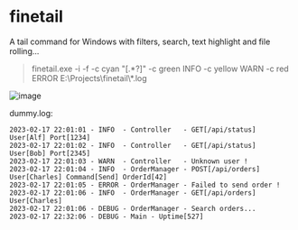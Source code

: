 # finetail
A tail command for Windows with filters, search, text highlight and file rolling...

> finetail.exe -i -f -c cyan "\[.*?\]" -c green INFO -c yellow WARN -c red ERROR E:\Projects\finetail\\\*.log

![image](https://user-images.githubusercontent.com/14943271/219797849-58bef1fc-473d-409e-87c7-95477513548f.png)

dummy.log:
```
2023-02-17 22:01:01 - INFO  - Controller   - GET[/api/status] User[Alf] Port[1234]
2023-02-17 22:01:02 - INFO  - Controller   - GET[/api/status] User[Bob] Port[2345]
2023-02-17 22:01:03 - WARN  - Controller   - Unknown user !
2023-02-17 22:01:04 - INFO  - OrderManager - POST[/api/orders] User[Charles] Command[Send] OrderId[42]
2023-02-17 22:01:05 - ERROR - OrderManager - Failed to send order ! 
2023-02-17 22:01:06 - INFO  - OrderManager - GET[/api/orders]  User[Charles]
2023-02-17 22:01:06 - DEBUG - OrderManager - Search orders...
2023-02-17 22:32:06 - DEBUG - Main - Uptime[527]
```
